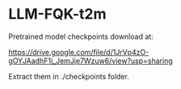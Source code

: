 # LLM-FQK-t2m

Pretrained model checkpoints download at:

https://drive.google.com/file/d/1JrVp4zO-gOYJAadhF1i_JemJje7Wzuw6/view?usp=sharing

Extract them in ./checkpoints folder.